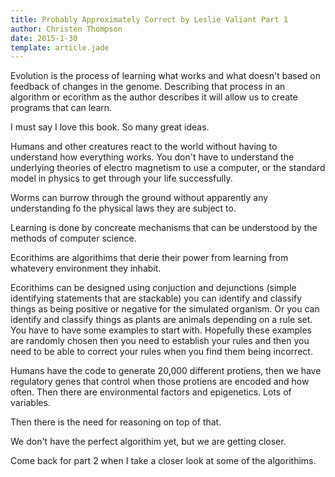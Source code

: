 ```yaml
---
title: Probably Approximately Correct by Leslie Valiant Part 1
author: Christen Thompson
date: 2015-1-30
template: article.jade 
---
```


Evolution is the process of learning what works and what doesn't based on feedback of changes in the genome. Describing that process in an algorithm or ecorithm as the author describes it will allow us to create programs that can learn.

<span class="more"></span>

I must say I love this book.  So many great ideas. 

Humans and other creatures react to the world without having to understand how everything works.  You don't have to understand the underlying theories of electro magnetism to use a computer, or the standard model in physics to get through your life successfully.

Worms can burrow through the ground without apparently any understanding fo the physical laws they are subject to. 

Learning is done by concreate mechanisms that can be understood by the methods of computer science.

Ecorithims are algorithims that derie their power from learning from whatevery environment they inhabit.


Ecorithims can be designed using conjuction and dejunctions (simple identifying statements that are stackable) you can identify and classify things as being positive or negative for the simulated organism.  Or you can identify and classify things as plants are animals depending on a rule set.  You have to have some examples to start with.  Hopefully these examples are randomly chosen then you need to establish your rules and then you need to be able to correct your rules when you find them being incorrect.

Humans have the code to generate 20,000 different protiens, then we have regulatory genes that control when those protiens are encoded and how often. Then there are environmental factors and epigenetics.  Lots of variables. 

Then there is the need for reasoning on top of that.

We don't have the perfect algorithim yet, but we are getting closer.

Come back for part 2 when I take a closer look at some of the algorithims.



